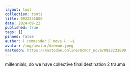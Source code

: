 ```yaml
---
layout: toot
collection: toots
title: 0922231000
date: 2024-09-22
published: true
tags: []
pinned: false
author: ⸸ commander ░ nova ⸸ :~$
avatar: /img/avatar/daemon.jpeg
mastodon: https://mastodon.online/@cmdr_nova/0922231000
---
```


millennials, do we have collective final destination 2 trauma
